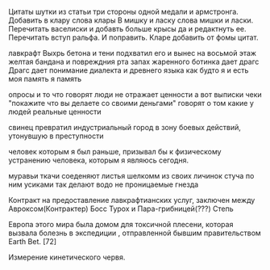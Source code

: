 Цитаты шутки из статьи три стороны одной медали и армстронга.
Добавить в клару слова клары
В мишку и ласку слова мишки и ласки.
Перечитать васелиски и добавть больше крысы да и редактнуть ее.
Перечитать вступ ральфа.
И поправить.
Кларе добавить от фомы цитат.

лавкрафт
Выхрь бетона и тени подхватил его и вынес на восьмой этаж
желтая бандана и повреждния рта
запах жаренного ботинка
дает драгс
Драгс дает понимание диалекта и древнего языка
как будто я и есть моя память я память

опросы и то что говорят люди не отражает ценности
а вот выписки чеки "покажите что вы делаете со своими деньгами" говорят о том какие у людей реальные ценности

свинец превратил индустриальный город в зону боевых действий, утонувшую в преступности

человек которым я был раньше, призывал бы к физическому устранению человека, которым я являюсь сегодня.

муравьи ткачи соеденяют листья шелкомм из своих личинок стуча по ним усиками так делают водо не проницаемые гнезда

Контракт на предоставление лавкрафтианских услуг, заключен между  Авроксом(Контрактер) Босс Турох и Пара-грибницей(???) Степь

Европа этого мира была домом для токсичной плесени, которая вызвала болезнь в экспедиции , отправленной бывшим правительством Earth Bet. [72]

Измерение кинетического червя.

